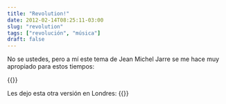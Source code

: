 ```yaml
---
title: "Revolution!"
date: 2012-02-14T08:25:11-03:00
slug: "revolution"
tags: ["revolución", "música"]
draft: false
---
```


No se ustedes, pero a mí este tema de Jean Michel Jarre se me hace muy
apropiado para estos tiempos:

{{<youtube G89bktisLoE>}}

Les dejo esta otra versión en Londres:
{{<youtube PXEgJEg8UoU>}}